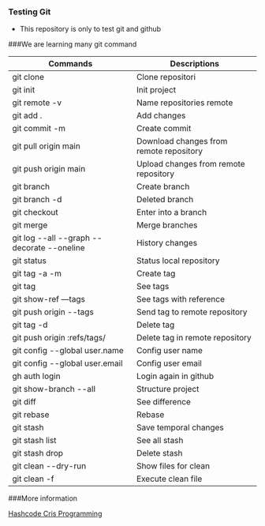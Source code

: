 ### Testing Git 

- This repository is only to test git and github

###We are learning many git command
                    
Commands  | Descriptions
------------- | -------------
git clone <url-http-repository> | Clone repositori
git init | Init project
git remote -v  | Name repositories remote
git add .  | Add changes
git commit -m <message>  | Create commit
git pull origin main | Download changes from remote repository
git push origin main | Upload changes from remote repository
git branch <name-branch> | Create branch
git branch -d <name-branch> | Deleted branch
git checkout <name-branch> | Enter into a branch 
git merge <name-branch> | Merge branches
git log --all --graph --decorate --oneline | History changes
git status | Status local repository
git tag -a <name-tag> -m <message> <number-commit-reference> | Create tag
git tag | See tags
git show-ref —tags | See tags with reference
git push origin --tags | Send tag to remote repository
git tag -d <name-tag> | Delete tag
git push origin :refs/tags/<name-tag> | Delete tag in remote repository
git config --global user.name <name> | Config user name
git config --global user.email <email> | Config user email
gh auth login | Login again in github
git show-branch --all | Structure project
git diff | See difference
git rebase <name-branch> | Rebase
git stash | Save temporal changes
git stash list | See all stash
git stash drop | Delete stash
git clean --dry-run | Show files for clean
git clean -f | Execute clean file

###More information

[Hashcode Cris Programming](https://crisprogramming.hashnode.dev/)

